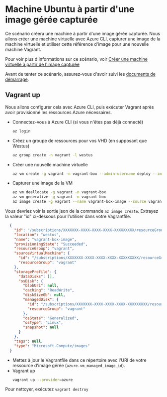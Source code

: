 # Machine Ubuntu à partir d'une image gérée capturée
Ce scénario créera une machine à partir d'une image gérée capturée. Nous allons créer une machine virtuelle avec Azure CLI, capturer une image de la machine virtuelle et utiliser cette référence d'image pour une nouvelle machine Vagrant.

Pour voir plus d'informations sur ce scénario, voir [Créer une machine virtuelle à partir de l'image capturée](https://docs.microsoft.com/en-us/azure/virtual-machines/linux/capture-image#step-3-create-a-vm-from-the-captured-image)

Avant de tenter ce scénario, assurez-vous d'avoir suivi les [documents de démarrage](../../README.md#getting-started).

## Vagrant up
Nous allons configurer cela avec Azure CLI, puis exécuter Vagrant après avoir provisionné les ressources Azure nécessaires.
- Connectez-vous à Azure CLI (si vous n'êtes pas déjà connecté)
  ```bash
  az login
  ```
- Créez un groupe de ressources pour vos VHD (en supposant que Westus)
  ```bash
  az group create -n vagrant -l westus
  ```
- Créer une nouvelle machine virtuelle
  ```bash
  az vm create -g vagrant -n vagrant-box --admin-username deploy --image UbuntuLTS
  ```
- Capturer une image de la VM
  ```bash
  az vm deallocate -g vagrant -n vagrant-box
  az vm generalize -g vagrant -n vagrant-box
  az image create -g vagrant --name vagrant-box-image --source vagrant-box
  ```
 Vous devriez voir la sortie json de la commande `az image create`. Extrayez la valeur "id" ci-dessous pour l'utiliser dans votre Vagrantfile.
  ```json
    {
      "id": "/subscriptions/XXXXXXX-XXXX-XXXX-XXXX-XXXXXXXXX/resourceGroups/vagrant/providers/Microsoft.Compute/images/vagrant-box-image",
      "location": "westus",
      "name": "vagrant-box-image",
      "provisioningState": "Succeeded",
      "resourceGroup": "vagrant",
      "sourceVirtualMachine": {
        "id": "/subscriptions/XXXXXXX-XXXX-XXXX-XXXX-XXXXXXXXX/resourceGroups/vagrant-test/providers/Microsoft.Compute/virtualMachines/vagrant-box",
        "resourceGroup": "vagrant"
      },
      "storageProfile": {
        "dataDisks": [],
        "osDisk": {
          "blobUri": null,
          "caching": "ReadWrite",
          "diskSizeGb": null,
          "managedDisk": {
            "id": "/subscriptions/XXXXXXX-XXXX-XXXX-XXXX-XXXXXXXXX/resourceGroups/vagrant-test/providers/Microsoft.Compute/disks/osdisk_5ZglGr7Rj4",
            "resourceGroup": "vagrant"
          },
          "osState": "Generalized",
          "osType": "Linux",
          "snapshot": null
        }
      },
      "tags": null,
      "type": "Microsoft.Compute/images"
    }
  ```
- Mettez à jour le Vagrantfile dans ce répertoire avec l'URI de votre ressource d'image gérée (`azure.vm_managed_image_id`).
- Vagrant up
  ```bash
  vagrant up --provider=azure
  ```
  
Pour nettoyer, exécutez `vagrant destroy`
